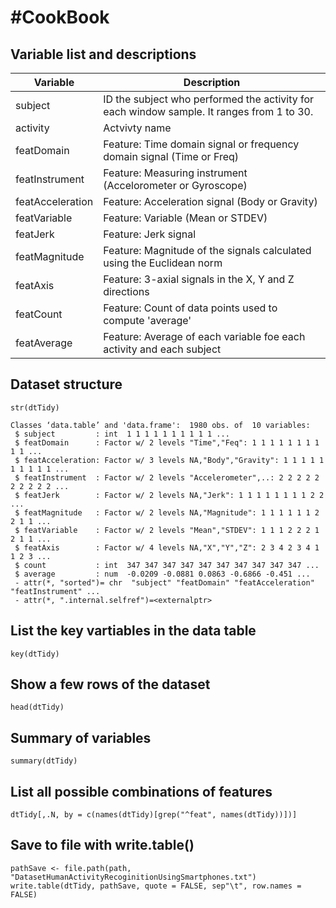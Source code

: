 #CookBook
=========

Variable list and descriptions
------------------------------

Variable        | Description
----------------|------------
subject         | ID the subject who performed the activity for each window sample. It ranges from 1 to 30.
activity        | Actvivty name
featDomain      | Feature: Time domain signal or frequency domain signal (Time or Freq)
featInstrument  | Feature: Measuring instrument (Accelorometer or Gyroscope)
featAcceleration| Feature: Acceleration signal (Body or Gravity)
featVariable    | Feature: Variable (Mean or STDEV)
featJerk		| Feature: Jerk signal
featMagnitude   | Feature: Magnitude of the signals calculated using the Euclidean norm
featAxis		| Feature: 3-axial signals in the X, Y and Z directions
featCount		| Feature: Count of data points used to compute 'average'
featAverage		| Feature: Average of each variable foe each activity and each subject

Dataset structure
-----------------
```{r}
str(dtTidy)
```
```{r}
Classes ‘data.table’ and 'data.frame':	1980 obs. of  10 variables:
 $ subject         : int  1 1 1 1 1 1 1 1 1 1 ...
 $ featDomain      : Factor w/ 2 levels "Time","Feq": 1 1 1 1 1 1 1 1 1 1 ...
 $ featAcceleration: Factor w/ 3 levels NA,"Body","Gravity": 1 1 1 1 1 1 1 1 1 1 ...
 $ featInstrument  : Factor w/ 2 levels "Accelerometer",..: 2 2 2 2 2 2 2 2 2 2 ...
 $ featJerk        : Factor w/ 2 levels NA,"Jerk": 1 1 1 1 1 1 1 1 2 2 ...
 $ featMagnitude   : Factor w/ 2 levels NA,"Magnitude": 1 1 1 1 1 1 2 2 1 1 ...
 $ featVariable    : Factor w/ 2 levels "Mean","STDEV": 1 1 1 2 2 2 1 2 1 1 ...
 $ featAxis        : Factor w/ 4 levels NA,"X","Y","Z": 2 3 4 2 3 4 1 1 2 3 ...
 $ count           : int  347 347 347 347 347 347 347 347 347 347 ...
 $ average         : num  -0.0209 -0.0881 0.0863 -0.6866 -0.451 ...
 - attr(*, "sorted")= chr  "subject" "featDomain" "featAcceleration" "featInstrument" ...
 - attr(*, ".internal.selfref")=<externalptr> 
```


List the key vartiables in the data table
-----------------------------------------
```{r}
key(dtTidy)
```

Show a few rows of the dataset
------------------------------
```{r}
head(dtTidy)
```

Summary of variables
--------------------
```{r}
summary(dtTidy)
````

List all possible combinations of features
------------------------------------------
```{r}
dtTidy[,.N, by = c(names(dtTidy)[grep("^feat", names(dtTidy))])]
```

Save to file with write.table()
-------------------------------
```{r}
pathSave <- file.path(path, "DatasetHumanActivityRecoginitionUsingSmartphones.txt")
write.table(dtTidy, pathSave, quote = FALSE, sep"\t", row.names = FALSE)
```
